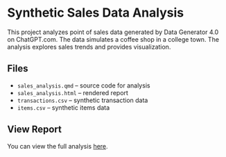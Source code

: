 # Synthetic Sales Data Analysis

This project analyzes point of sales data generated by Data Generator 4.0 on ChatGPT.com. 
The data simulates a coffee shop in a college town.
The analysis explores sales trends and provides visualization. 

## Files
- `sales_analysis.qmd` – source code for analysis
- `sales_analysis.html` – rendered report
- `transactions.csv` – synthetic transaction data
- `items.csv` – synthetic items data

## View Report
You can view the full analysis [here](docs/faux_sales_analysis.html).
